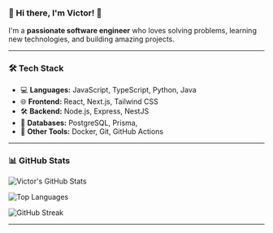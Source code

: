 ### 🚀 Hi there, I'm Victor! 👋  

I'm a **passionate software engineer** who loves solving problems, learning new technologies, and building amazing projects.  
 

---

### 🛠️ Tech Stack
- 💻 **Languages:** JavaScript, TypeScript, Python, Java  
- 🌐 **Frontend:** React, Next.js, Tailwind CSS  
- 🛠️ **Backend:** Node.js, Express, NestJS  
- 📡 **Databases:** PostgreSQL, Prisma,
- 🚀 **Other Tools:** Docker, Git, GitHub Actions  

---

### 📊 GitHub Stats
![Victor's GitHub Stats](https://github-readme-stats.vercel.app/api?username=mbunwe-victor&show_icons=true&theme=dark)

![Top Languages](https://github-readme-stats.vercel.app/api/top-langs/?username=mbunwe-victor&layout=compact&theme=dark)

![GitHub Streak](https://github-readme-streak-stats.herokuapp.com/?user=mbunwe-victor&theme=dark)

---



